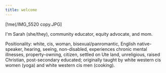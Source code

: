```yaml
---
title: welcome 
---
```


[!me(/IMG_5520 copy.JPG]

I'm Sarah (she/they), community educator, equity advocate, and mom. 


Positionality: white, cis, woman, bisexual/panromantic, English native-speaker, hearing, seeing, non-disabled, experiences chronic mental illnesses, property-owning, citizen, settled on Ute land, unreligious, raised Christian, post-secondary educated; originally taught by white western cis women (yoga) and white western cis men (cooking). 
